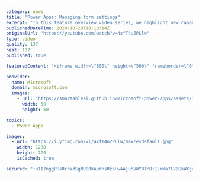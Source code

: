 ```yaml
---
category: news
title: "Power Apps: Managing form settings"
excerpt: "In this feature overview video series, we highlight new capabilities included in the latest update to Microsoft Power Apps.  Improvements to Microsoft Power Apps for managing form settings and events allow users to set various features on a form in the new modern designer.   Get the most out of Power"
publishedDateTime: 2020-10-29T18:18:14Z
originalUrl: "https://youtube.com/watch?v=4xfT4uZPLlw"
type: video
quality: 137
heat: 137
published: true

featuredContent: "<iframe width=\"800\" height=\"500\" frameborder=\"0\" src=\"https://www.youtube.com/embed/4xfT4uZPLlw\" allow=\"accelerometer; autoplay; encrypted-media; gyroscope; picture-in-picture\" allowfullscreen></iframe>"

provider:
  name: Microsoft
  domain: microsoft.com
  images:
    - url: "https://smartableai.github.io/microsoft-power-apps/assets/images/organizations/microsoft.com-50x50.jpg"
      width: 50
      height: 50

topics:
  - Power Apps

images:
  - url: "https://i.ytimg.com/vi/4xfT4uZPLlw/maxresdefault.jpg"
    width: 1280
    height: 720
    isCached: true

secured: "+u1I7nggPSsRchkdSgNUB0kAuKnsRz5HwAAju5VWY8IM8+1LmKa7LVBGkWXgeFsmFsdOTfrDuwdSHPf+v4vYmDocHFUO6aDLNFH0J2W0xSbzbbVZoaWyx53VIi72iGMgC3KETqGry1bHzkyNtNsG8ikJHoMnwT3agBNamCArGF9zzTa2p/LOpIQKwPQ4Y6/J9AkCSfNz56vy6d7r5bb5Bz+e55pwEM6I0O4F6ielSjHFnBQ1YfU0kshyaPzDxZWaomLQLTtI9+Hqh/tqcPXjcNJzAxjSZTUUj3VqBS/QiFHhqjDV/Ao/xIz+8Fr/1G/s67Kzl5NQet4zVYVwEZ0BAvhFI865NcUfTvcG8K9sSGCB1TNUWzkNteXFWsD5eyJF9g4MjtNzvg80oJ9IyXO6ecYDw2lFPy6yfNvu2kDr6BM=;/GxGzcofWsH7qYZzNw7h4w=="
---
```


